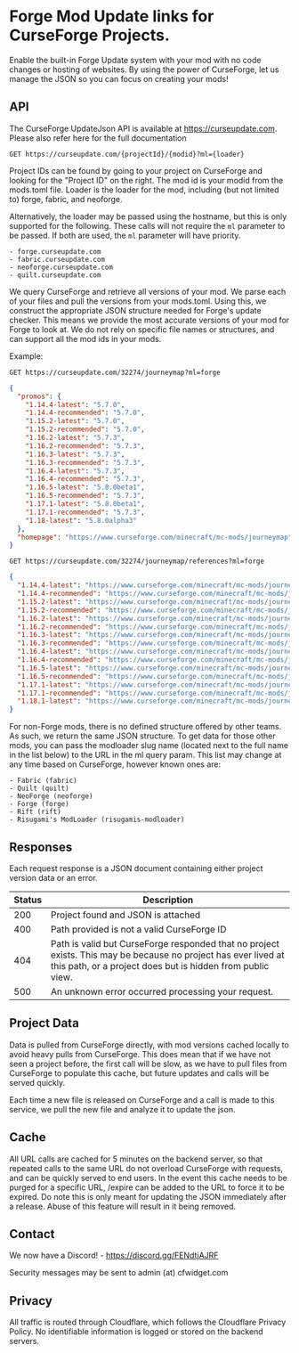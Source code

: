 # Forge Mod Update links for CurseForge Projects.

Enable the built-in Forge Update system with your mod with no code changes or hosting of websites. By using the power of
CurseForge, let us manage the JSON so you can focus on creating your mods!

## API

The CurseForge UpdateJson API is available at https://curseupdate.com. Please also refer here for the full documentation

`GET https://curseupdate.com/{projectId}/{modid}?ml={loader}`

Project IDs can be found by going to your project on CurseForge and looking for the "Project ID" on the right. 
The mod id is your modid from the mods.toml file.
Loader is the loader for the mod, including (but not limited to) forge, fabric, and neoforge.

Alternatively, the loader may be passed using the hostname, but this is only supported for the following. These calls
will not require the `ml` parameter to be passed. If both are used, the `ml` parameter will have priority.

    - forge.curseupdate.com
    - fabric.curseupdate.com
    - neoforge.curseupdate.com
    - quilt.curseupdate.com

We query CurseForge and retrieve all versions of your mod. We parse each of your files and pull the versions from your
mods.toml. Using this, we construct the appropriate JSON structure needed for Forge's update checker. This means we
provide the most accurate versions of your mod for Forge to look at. We do not rely on specific file names or
structures, and can support all the mod ids in your mods.

Example:

`GET https://curseupdate.com/32274/journeymap?ml=forge`

```json
{
  "promos": {
    "1.14.4-latest": "5.7.0",
    "1.14.4-recommended": "5.7.0",
    "1.15.2-latest": "5.7.0",
    "1.15.2-recommended": "5.7.0",
    "1.16.2-latest": "5.7.3",
    "1.16.2-recommended": "5.7.3",
    "1.16.3-latest": "5.7.3",
    "1.16.3-recommended": "5.7.3",
    "1.16.4-latest": "5.7.3",
    "1.16.4-recommended": "5.7.3",
    "1.16.5-latest": "5.8.0beta1",
    "1.16.5-recommended": "5.7.3",
    "1.17.1-latest": "5.8.0beta1",
    "1.17.1-recommended": "5.7.3",
    "1.18-latest": "5.8.0alpha3"
  },
  "homepage": "https://www.curseforge.com/minecraft/mc-mods/journeymap"
}
```

`GET https://curseupdate.com/32274/journeymap/references?ml=forge`

```json
{
  "1.14.4-latest": "https://www.curseforge.com/minecraft/mc-mods/journeymap/files/3208023",
  "1.14.4-recommended": "https://www.curseforge.com/minecraft/mc-mods/journeymap/files/3208023",
  "1.15.2-latest": "https://www.curseforge.com/minecraft/mc-mods/journeymap/files/3208019",
  "1.15.2-recommended": "https://www.curseforge.com/minecraft/mc-mods/journeymap/files/3208019",
  "1.16.2-latest": "https://www.curseforge.com/minecraft/mc-mods/journeymap/files/3397059",
  "1.16.2-recommended": "https://www.curseforge.com/minecraft/mc-mods/journeymap/files/3397059",
  "1.16.3-latest": "https://www.curseforge.com/minecraft/mc-mods/journeymap/files/3397059",
  "1.16.3-recommended": "https://www.curseforge.com/minecraft/mc-mods/journeymap/files/3397059",
  "1.16.4-latest": "https://www.curseforge.com/minecraft/mc-mods/journeymap/files/3397059",
  "1.16.4-recommended": "https://www.curseforge.com/minecraft/mc-mods/journeymap/files/3397059",
  "1.16.5-latest": "https://www.curseforge.com/minecraft/mc-mods/journeymap/files/3640445",
  "1.16.5-recommended": "https://www.curseforge.com/minecraft/mc-mods/journeymap/files/3397059",
  "1.17.1-latest": "https://www.curseforge.com/minecraft/mc-mods/journeymap/files/3640443",
  "1.17.1-recommended": "https://www.curseforge.com/minecraft/mc-mods/journeymap/files/3509575",
  "1.18.1-latest": "https://www.curseforge.com/minecraft/mc-mods/journeymap/files/3640441"
}
```      

For non-Forge mods, there is no defined structure offered by other teams. As such, we return the same JSON structure. To
get data for those other mods, you can pass the modloader slug name (located next to the full name in the list below) to
the URL in the ml query param. This list may change at any time based on CurseForge, however known ones are:

    - Fabric (fabric)
    - Quilt (quilt)
    - NeoForge (neoforge)
    - Forge (forge)
    - Rift (rift)
    - Risugami's ModLoader (risugamis-modloader)

## Responses

Each request response is a JSON document containing either project version data or an error.

| Status | Description                                                                                                                                                                  |
|--------|------------------------------------------------------------------------------------------------------------------------------------------------------------------------------|
| 200    | Project found and JSON is attached                                                                                                                                           |
| 400    | Path provided is not a valid CurseForge ID                                                                                                                                   |
| 404    | Path is valid but CurseForge responded that no project exists. This may be because no project has ever lived at this path, or a project does but is hidden from public view. |
| 500    | An unknown error occurred processing your request.                                                                                                                           |

## Project Data

Data is pulled from CurseForge directly, with mod versions cached locally to avoid heavy pulls from CurseForge. This
does mean that if we have not seen a project before, the first call will be slow, as we have to pull files from
CurseForge to populate this cache, but future updates and calls will be served quickly.

Each time a new file is released on CurseForge and a call is made to this service, we pull the new file and analyze it
to update the json.

## Cache

All URL calls are cached for 5 minutes on the backend server, so that repeated calls to the same URL do not overload
CurseForge with requests, and can be quickly served to end users. In the event this cache needs to be purged for a
specific URL, /expire can be added to the URL to force it to be expired. Do note this is only meant for updating the
JSON immediately after a release. Abuse of this feature will result in it being removed.

## Contact

We now have a Discord! - https://discord.gg/FENdtjAJRF

Security messages may be sent to admin (at) cfwidget.com

## Privacy

All traffic is routed through Cloudflare, which follows the Cloudflare Privacy Policy. No identifiable information is
logged or stored on the backend servers.
